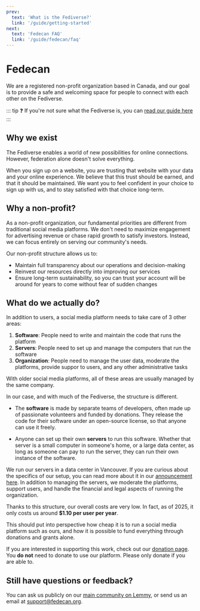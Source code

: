 ```yaml
---
prev:
  text: 'What is the Fediverse?'
  link: '/guide/getting-started'
next:
  text: 'Fedecan FAQ'
  link: '/guide/fedecan/faq'
---
```


# Fedecan

We are a registered non-profit organization based in Canada, and our goal is to provide a safe and welcoming space for people to connect with each other on the Fediverse.

::: tip ❓ If you're not sure what the Fediverse is, you can [read our guide here](/guide/getting-started)
:::

## Why we exist

The Fediverse enables a world of new possibilities for online connections. However, federation alone doesn't solve everything.

When you sign up on a website, you are trusting that website with your data and your online experience. We believe that this trust should be earned, and that it should be maintained. We want you to feel confident in your choice to sign up with us, and to stay satisfied with that choice long-term.

## Why a non-profit?

As a non-profit organization, our fundamental priorities are different from traditional social media platforms. We don't need to maximize engagement for advertising revenue or chase rapid growth to satisfy investors. Instead, we can focus entirely on serving our community's needs.

Our non-profit structure allows us to:

- Maintain full transparency about our operations and decision-making
- Reinvest our resources directly into improving our services
- Ensure long-term sustainability, so you can trust your account will be around for years to come without fear of sudden changes

## What do we actually do?

In addition to users, a social media platform needs to take care of 3 other areas:

1. **Software**: People need to write and maintain the code that runs the platform
2. **Servers**: People need to set up and manage the computers that run the software
3. **Organization**: People need to manage the user data, moderate the platforms, provide suppor to users, and any other administrative tasks

With older social media platforms, all of these areas are usually managed by the same company.

<!-- DIAGRAM 
( Organization (Servers (Software) ) )

-->

In our case, and with much of the Fediverse, the structure is different.

<!-- DIAGRAM
( FOSS Devs           ( software))
                         |
                         v
( Fedecan (Servers (Software) ) )
-->

- The **software** is made by separate teams of developers, often made up of passionate volunteers and funded by donations. They release the code for their software under an open-source license, so that anyone can use it freely.

- Anyone can set up their own **servers** to run this software. Whether that server is a small computer in someone's home, or a large data center, as long as someone can pay to run the server, they can run their own instance of the software.

We run our servers in a data center in Vancouver. If you are curious about the specifics of our setup, you can read more about it in our [announcement here](../../announcements/2025-01-18_update-finances-new-server.md). In addition to managing the servers, we moderate the platforms, support users, and handle the financial and legal aspects of running the organization.

Thanks to this structure, our overall costs are very low. In fact, as of 2025, it only costs us around **$1.10 per user per year**.

<!-- Graphic / Diagram -->

This should put into perspective how cheap it is to run a social media platform such as ours, and how it is possible to fund everything through donations and grants alone.

If you are interested in supporting this work, check out our [donation page](../../donate.md). You **do not** need to donate to use our platform. Please only donate if you are able to.

## Still have questions or feedback?

You can ask us publicly on our [main community on Lemmy](https://lemmy.ca/c/main), or send us an email at [support@fedecan.org](mailto:support@fedecan.org).